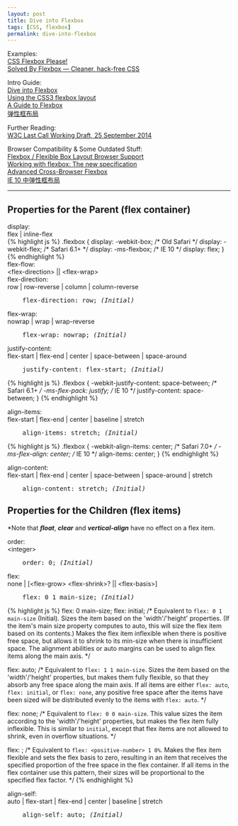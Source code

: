 ```yaml
---
layout: post
title: Dive into Flexbox
tags: [CSS, flexbox]
permalink: dive-into-flexbox
---
```

Examples:<br>
[CSS Flexbox Please!](https://github.com/philipwalton/solved-by-flexbox)<br>
[Solved By Flexbox — Cleaner, hack-free CSS](http://demo.agektmr.com/flexbox/)

Intro Guide:<br>
[Dive into Flexbox](http://bocoup.com/weblog/dive-into-flexbox/)<br>
[Using the CSS3 flexbox layout](http://helephant.com/2013/03/23/css3-flexbox-layout/)<br>
[A Guide to Flexbox](http://css-tricks.com/snippets/css/a-guide-to-flexbox/)<br>
[弹性框布局](http://msdn.microsoft.com/zh-cn/library/ie/bg124109(v=vs.85).aspx)

Further Reading:<br>
[W3C Last Call Working Draft, 25 September 2014](http://www.w3.org/TR/css3-flexbox/)

Browser Compatibility & Some Outdated Stuff:<br>
[Flexbox / Flexible Box Layout Browser Support](http://ptb2.me/flexbox/)<br>
[Working with flexbox: The new specification](http://www.adobe.com/devnet/html5/articles/working-with-flexbox-the-new-spec.html)<br>
[Advanced Cross-Browser Flexbox](https://dev.opera.com/articles/advanced-cross-browser-flexbox/)<br>
[IE 10 中弹性框布局](http://msdn.microsoft.com/zh-cn/library/ie/hh673531(v=vs.85).aspx)

-----

## Properties for the Parent (flex container)

<div class="propdef">
  <div class="prop-nm">display:</div>
  <div class="prop-value">flex | inline-flex</div>
</div>
<div class="propdesc">
{% highlight js %}
.flexbox {
  display: -webkit-box;  /* Old Safari */
  display: -webkit-flex; /* Safari 6.1+ */
  display: -ms-flexbox;  /* IE 10 */
  display: flex;
 }
{% endhighlight %}
</div>

<div class="propdef">
  <div class="prop-nm">flex-flow:</div>
  <div class="prop-value">&lt;flex-direction&gt; || &lt;flex-wrap&gt;</div>
</div>

<div class="propdef-sub">
  <div class="prop-nm">flex-direction:</div>
  <div class="prop-value">row | row-reverse | column | column-reverse</div>
</div>
<div class="propdesc"><pre>
	flex-direction: row; <em>(Initial)</em>
</pre></div>

<div class="propdef-sub">
  <div class="prop-nm">flex-wrap:</div>
  <div class="prop-value">nowrap | wrap | wrap-reverse</div>
</div>
<div class="propdesc"><pre>
	flex-wrap: nowrap; <em>(Initial)</em>
</pre></div>

<div class="propdef">
  <div class="prop-nm">justify-content:</div>
  <div class="prop-value">flex-start | flex-end | center | space-between | space-around</div>
</div>
<div class="propdesc"><pre>
	justify-content: flex-start; <em>(Initial)</em>
</pre>

{% highlight js %}
.flexbox {
  -webkit-justify-content: space-between; /* Safari 6.1+ */
  -ms-flex-pack: justify; /* IE 10 */
  justify-content: space-between;
 }
{% endhighlight %}
</div>

<div class="propdef">
  <div class="prop-nm">align-items:</div>
  <div class="prop-value">flex-start | flex-end | center | baseline | stretch</div>
</div>
<div class="propdesc"><pre>
	align-items: stretch; <em>(Initial)</em>
</pre>

{% highlight js %}
.flexbox {
	-webkit-align-items: center; /* Safari 7.0+ */
	-ms-flex-align: center; /* IE 10 */
	align-items: center;
 }
{% endhighlight %}
</div>

<div class="propdef">
  <div class="prop-nm">align-content:</div>
  <div class="prop-value">flex-start | flex-end | center | space-between | space-around | stretch</div>
</div>
<div class="propdesc"><pre>
	align-content: stretch; <em>(Initial)</em>
</pre></div>

## Properties for the Children (flex items)

\*Note that ***float***, ***clear*** and ***vertical-align*** have no effect on a flex item.

<div class="propdef">
  <div class="prop-nm">order:</div>
  <div class="prop-value">&lt;integer&gt;</div>
</div>
<div class="propdesc"><pre>
	order: 0; <em>(Initial)</em>
</pre></div>

<div class="propdef">
  <div class="prop-nm">flex:</div>
  <div class="prop-value">none | [&lt;flex-grow&gt; &lt;flex-shrink&gt;? || &lt;flex-basis&gt;]</div>
</div>
<div class="propdesc"><pre>
	flex: 0 1 main-size; <em>(Initial)</em>
</pre>

{% highlight js %}
flex: 0 main-size;
flex: initial;
/* Equivalent to `flex: 0 1 main-size` (Initial). Sizes the item based on the 'width'/'height' properties. (If the item's main size property computes to auto, this will size the flex item based on its contents.) Makes the flex item inflexible when there is positive free space, but allows it to shrink to its min-size when there is insufficient space. The alignment abilities or auto margins can be used to align flex items along the main axis. */

flex: auto;
/* Equivalent to `flex: 1 1 main-size`. Sizes the item based on the 'width'/'height' properties, but makes them fully flexible, so that they absorb any free space along the main axis. If all items are either `flex: auto`, `flex: initial`, or `flex: none`, any positive free space after the items have been sized will be distributed evenly to the items with `flex: auto`. */

flex: none;
/* Equivalent to `flex: 0 0 main-size`. This value sizes the item according to the 'width'/'height' properties, but makes the flex item fully inflexible. This is similar to `initial`, except that flex items are not allowed to shrink, even in overflow situations. */

flex: <positive-number>;
/* Equivalent to `flex: <positive-number> 1 0%`. Makes the flex item flexible and sets the flex basis to zero, resulting in an item that receives the specified proportion of the free space in the flex container. If all items in the flex container use this pattern, their sizes will be proportional to the specified flex factor. */
{% endhighlight %}
</div>

<div class="propdef">
  <div class="prop-nm">align-self:</div>
  <div class="prop-value">auto | flex-start | flex-end | center | baseline | stretch</div>
</div>
<div class="propdesc"><pre>
	align-self: auto; <em>(Initial)</em>
</pre></div>

